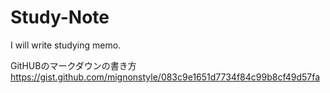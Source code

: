 # Study-Note
I will write studying memo.

GitHUBのマークダウンの書き方
https://gist.github.com/mignonstyle/083c9e1651d7734f84c99b8cf49d57fa
